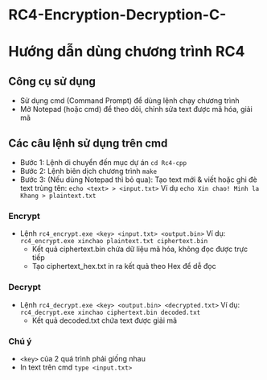 # RC4-Encryption-Decryption-C-
# Hướng dẫn dùng chương trình RC4
## Công cụ sử dụng
- Sử dụng cmd (Command Prompt) để dùng lệnh chạy chương trình
- Mở Notepad (hoặc cmd) để theo dõi, chỉnh sửa text được mã hóa, giải mã 
## Các câu lệnh sử dụng trên cmd 
- Bước 1: Lệnh di chuyển đến mục dự án `cd Rc4-cpp`
- Bước 2: Lệnh biên dịch chương trình `make`
- Bước 3: (Nếu dùng Notepad thì bỏ qua): Tạo text mới & viết hoặc ghi đè text trùng tên: `echo <text> > <input.txt>`
  Ví dụ `echo Xin chao! Minh la Khang > plaintext.txt`
### Encrypt
- Lệnh `rc4_encrypt.exe <key> <input.txt> <output.bin>`
Ví dụ: `rc4_encrypt.exe xinchao plaintext.txt ciphertext.bin`
    - Kết quả ciphertext.bin chứa dữ liệu mã hóa, không đọc được trực tiếp
    - Tạo ciphertext_hex.txt in ra kết quả theo Hex để dễ đọc 
### Decrypt
- Lệnh `rc4_decrypt.exe <key> <output.bin> <decrypted.txt>`
Ví dụ: `rc4_decrypt.exe xinchao ciphertext.bin decoded.txt`
    - Kết quả decoded.txt chứa text được giải mã
### Chú ý
- `<key>` của 2 quá trình phải giống nhau
- In text trên cmd `type <input.txt>`

